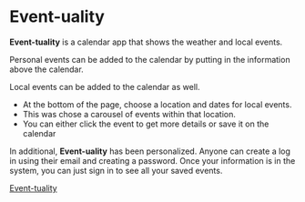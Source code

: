 # Event-uality

**Event-tuality** is a calendar app that shows the weather and local events.

Personal events can be added to the calendar by putting in the information above the calendar.

Local events can be added to the calendar as well.
* At the bottom of the page, choose a location and dates for local events.
* This was chose a carousel of events within that location.
* You can either click the event to get more details or save it on the calendar

In additional, **Event-uality** has been personalized.
Anyone can create a log in using their email and creating a password.
Once your information is in the system, you can just sign in to see all your saved events.

[Event-tuality](https://chlee83.github.io/Project-1/)